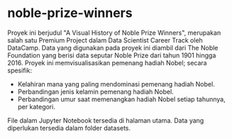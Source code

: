 # noble-prize-winners
Proyek ini berjudul "A Visual History of Noble Prize Winners", merupakan salah satu Premium Project dalam Data Scientist Career Track oleh DataCamp. Data yang digunakan pada proyek ini diambil dari The Noble Foundation yang berisi data seputar Noble Prize dari tahun 1901 hingga 2016. Proyek ini memvisualisasikan pemenang hadiah Nobel; secara spesifik:

- Kelahiran mana yang paling mendominasi pemenang hadiah Nobel.
- Perbandingan jenis kelamin pemenang hadiah Nobel.
- Perbandingan umur saat memenangkan hadiah Nobel setiap tahunnya, per kategori.

File dalam Jupyter Notebook tersedia di halaman utama. Data yang diperlukan tersedia dalam folder datasets.
